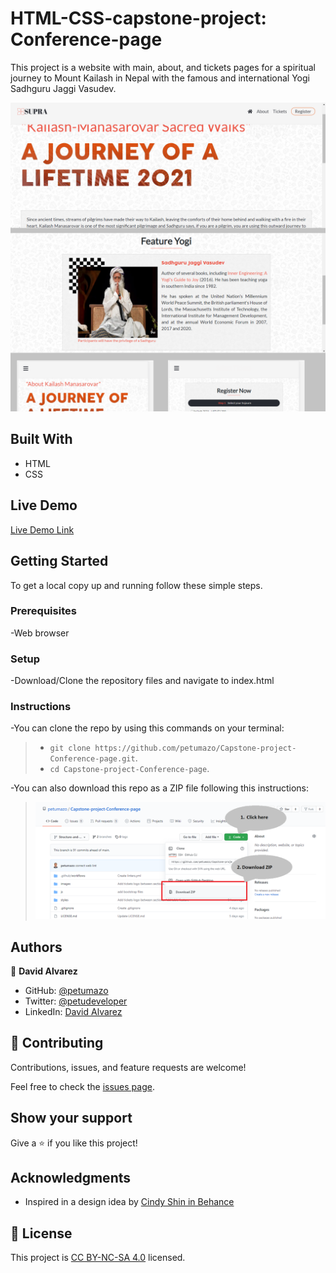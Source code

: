 # HTML-CSS-capstone-project: Conference-page

This project is a website with main, about, and tickets pages for a spiritual journey to Mount Kailash in Nepal with the famous and international Yogi Sadhguru Jaggi Vasudev.

![screenshot](images/project-screenshot.png)


## Built With

- HTML
- CSS


## Live Demo

[Live Demo Link](https://petumazo.github.io/Capstone-project-Conference-page/)


## Getting Started

To get a local copy up and running follow these simple steps.

### Prerequisites

-Web browser

### Setup

-Download/Clone the repository files and navigate to index.html

### Instructions
-You can clone the repo by using this commands on your terminal: 
> - `git clone https://github.com/petumazo/Capstone-project-Conference-page.git`.
> - `cd Capstone-project-Conference-page`.

-You can also download this repo as a ZIP file following this instructions:
>![screenshot](images/download-instructions.png)


## Authors

👤 **David Alvarez**

- GitHub: [@petumazo](https://github.com/petumazo)
- Twitter: [@petudeveloper](https://twitter.com/petudeveloper)
- LinkedIn: [David Alvarez](https://www.linkedin.com/in/david-alvarez-mazzo-777712143/)


## 🤝 Contributing

Contributions, issues, and feature requests are welcome!

Feel free to check the [issues page](https://github.com/petumazo/Capstone-project-Conference-page/issues).


## Show your support

Give a ⭐️ if you like this project!


## Acknowledgments

- Inspired in a design idea by [Cindy Shin in Behance](https://www.behance.net/gallery/29845175/CC-Global-Summit-2015)


## 📝 License

This project is [CC BY-NC-SA 4.0](LICENSE.md) licensed.

